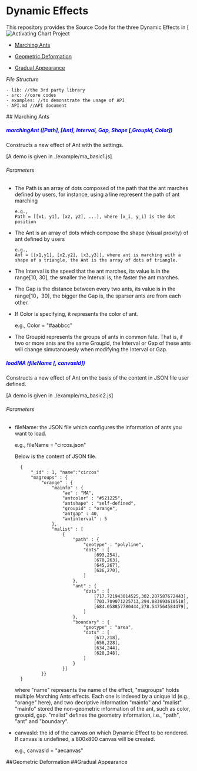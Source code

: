 # Dynamic Effects

This repository provides the Source Code for the three Dynamic Effects in [![Activating Chart Project](https://vizgroup.github.io/activateviz/)

- [Marching Ants](#ma)

- [Geometric Deformation](#gd)

- [Gradual Appearance](#ga)

*File Structure*

	- lib: //the 3rd party library
	- src: //core codes 
	- examples: //to demonstrate the usage of API
	- API.md //API document
	
<a name="ma"/>
## Marching Ants


#####  <span style="color:blue">marchingAnt ([Path], [Ant], Interval, Gap, Shape [,Groupid, Color]) </span>
Constructs a new effect of Ant with the settings. 

[A demo is given in ./example/ma_basic1.js]

###### Parameters
- The Path is an array of dots composed of the path that the ant marches defined by users, for instance, using a line represent the path of ant marching

	  e.g.,
	  Path = [[x1, y1], [x2, y2], ...], where [x_i, y_i] is the dot position
  
- The Ant is an array of dots which compose the shape (visual proxity) of ant defined by users
	
	  e.g.,
	  Ant = [[x1,y1], [x2,y2], [x3,y3]], where ant is marching with a shape of a triangle, the Ant is the array of dots of triangle. 

- The Interval is the speed that the ant marches, its value is in the range[10, 30], the smaller the Interval is, the faster the ant marches. 



- The Gap is the distance between every two ants, its value is in the range[10，30], the bigger the Gap is, the sparser ants are from each other. 


- If Color is specifying, it represents the color of ant. 


 	 e.g., Color = "#aabbcc"

- The Groupid represents the groups of ants in common fate. That is, if two or more ants are the same Groupid, the Interval or Gap of these ants will change simutanouesly when modifying the Interval or Gap. 

##### <span style="color:blue"> loadMA (fileName [, canvasId]) </span>
Constructs a new effect of Ant on the basis of the content in JSON file user defined.

[A demo is given in ./example/ma_basic2.js]

###### Parameters
- fileName: the JSON file which configures the information of ants you want to load. 

	e.g., fileName = "circos.json"

	Below is the content of JSON file.

    
	    {
	        "_id" : 1, "name":"circos"
	        "magroups" : {
	            "orange" : {
	                "mainfo" : {
	                    "ae" : "MA",
	                    "antcolor" : "#521225",
	                    "antshape" : "self-defined",
	                    "groupid" : "orange",
	                    "antgap" : 40,
	                    "antinterval" : 5
	                },
	                "malist" : [ 
	                    {
	                        "path" : {
	                            "geotype" : "polyline",
	                            "dots" : [ 
	                                [693,254], 
	                                [670,263], 
	                                [645,267], 
	                                [626,270], 
	                            ]
	                        },
	                        "ant" : {
	                            "dots" : [ 
	                                [717.721943014525,302.207587672443], 
	                                [703.709071225713,294.883693610518], 
	                                [684.058857780444,278.547564584479],
	                            ]
	                        },
	                        "boundary" : {
	                            "geotype" : "area",
	                            "dots" : [ 
	                                [677,218], 
	                                [658,228], 
	                                [634,244], 
	                                [620,248], 
	                            ]
	                        }
	                    }]
	            }}
	    }

  
	where "name" represents the name of the effect, "magroups" holds multiple Marching Ants effects. Each one is indexed by a unique id (e.g., "orange" here), and two decriptive information "mainfo" and "malist". "mainfo" stored the non-geometric information of the ant, such as color, groupid, gap. "malist" defines the geometry information, i.e., "path", "ant" and "boundary".


- canvasId: the id of the canvas on which Dynamic Effect to be rendered. If canvas is undefined, a 800x800 canvas will be created.

	e.g., canvasId = "aecanvas"

<a names="gd"/>
##Geometric Deformation


<a names="ga"/>
##Gradual Appearance
